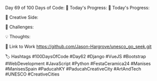 Day 69 of 100 Days of Code:
🔧 Today's Progress:
🚗 Today's Progress:

🎨 Creative Side:

🔧 Challenges:

💡 Thoughts:

🔗 Link to Work
https://github.com/Jason-Hargrove/unesco_go_seek.git

🏷️ Hashtags
#100DaysOfCode
#Day62
#Django
#VueJS
#Bootstrap
#WebDevelopment
#JavaScript
#Python
#FestaCeramica24
#Manises
#ManisesSpain
#PaducahKY
#PaducahCreativeCity
#ArtAndTech
#UNESCO
#CreativeCities
